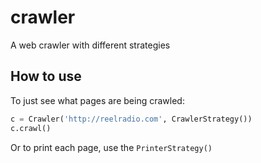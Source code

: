 # crawler

A web crawler with different strategies

## How to use

To just see what pages are being crawled:

```py
c = Crawler('http://reelradio.com', CrawlerStrategy())
c.crawl()
```

Or to print each page, use the `PrinterStrategy()`
